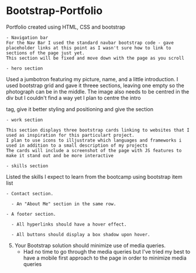 # Bootstrap-Portfolio
Portfolio created using HTML, CSS and bootstrap


    - Navigation bar
    For the Nav Bar I used the standard navbar bootstrap code - gave placeholder links at this point as I wasn't sure how to link to sections of the page just yet.
    This section will be fixed and move down with the page as you scroll

    - hero section

   Used a jumbotron featuring my picture, name, and a little introduction. 
   I used bootstrap grid and gave it threee sections, leaving one empty so the photograph can be in the middle. The image also needs to be centred in the div but I couldn't find a way yet
   I plan to centre the intro <p> tag, give it better styling and positioning and give the section

    - work section

    This section displays three bootstrap cards linking to websites that I used as inspiration for this particulart project.
    I plan to use icons to illjustrate which languages and frameworks i used in addition to a small description of my projects
    The cards will include a screenshot of the page with JS features to make it stand out and be more interactive

    - skills section

   Listed the skills I expect to learn from the bootcamp using bootstrap item list

    - Contact section.

      - An "About Me" section in the same row.
    
    - A footer section.

      - All hyperlinks should have a hover effect.

      - All buttons should display a box shadow upon hover.

5. Your Bootstrap solution should minimize use of media queries.
    - Had no time to go through the media queries but I've tried my best to have a mobile first approach to the page in order to minimize media queries